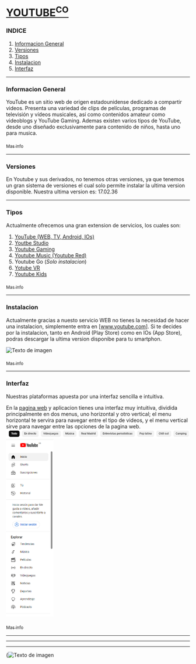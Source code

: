 # [YOUTUBE<sup>CO</sup>](https://www.youtube.es) 
### INDICE
1. [Informacion General](#informacion-general)
2. [Versiones](#versiones)
3. [Tipos](#tipos)
3. [Instalacion](#instalacion)
4. [Interfaz](#interfaz)

***

### Informacion General

YouTube es un sitio web de origen estadounidense dedicado a compartir videos. Presenta una variedad de clips de películas, programas de televisión y vídeos musicales, así como contenidos amateur como videoblogs y YouTube Gaming.
Ademas existen varios tipos de YouTube, desde uno diseñado exclusivamente para contenido de niños, hasta uno para musica.

[<sub>Mas info </sub>](https://github.com/rasago/youtube/wiki)

***

### Versiones

En Youtube y sus derivados, no tenemos otras versiones, ya que tenemos un gran sistema de versiones el cual solo permite instalar la ultima version disponible.
Nuestra ultima version es: 17.02.36

***

### Tipos

Actualmente ofrecemos una gran extension de servicios, los cuales son:
1. [YouTube (WEB, TV, Android, IOs)](https://www.youtube.es)
2. [Youtbe Studio](https://studio.youtube.com/)
3. [Youtube Gaming](https://www.youtube.com/gaming)
4. [Youtube Music (Youtube Red)](https://music.youtube.com/)
5. Youtube Go (*Solo instalacion*)
6. [Yotube VR](https://www.youtube.com/channel/UCzuqhhs6NWbgTzMuM09WKDQ)
7. [Youtube Kids](https://www.youtube.com/intl/ALL_es/kids/)

[<sub>Mas info </sub>](https://github.com/rasago/youtube/wiki)

***

### Instalacion

Actualmente gracias a nuesto servicio WEB no tienes la necesidad de hacer una instalacion, simplemente entra en [www.youtube.com].
Si te decides por la instalacion, tanto en Android (Play Store) como en IOs (App Store), podras descargar la ultima version disponibe para tu smartphon.

![Texto de imagen](https://www.enriquedans.com/wp-content/uploads/2019/07/App-Store-and-Play-Market-icons.jpg)

[<sub>Mas info </sub>](https://github.com/rasago/youtube/wiki)

***

### Interfaz

Nuestras plataformas apuesta por una interfaz sencilla e intuitiva.

En la [pagina web](https://www.youtube.es) y aplicacion tienes una interfaz muy intuitiva, dividida principalmente en dos menus, uno horizontal y otro vertical; el menu horizontal te servira para navegar entre el tipo de videos, y el menu vertical sirve para navegar entre las opciones de la pagina web.
![Image text](https://github.com/rasago/youtube/blob/main/YOUTUBEED.PNG)
<img src="https://github.com/rasago/youtube/blob/main/YOURTUBEED2.PNG" width="130"> 

[<sub>Mas info </sub>](https://github.com/rasago/youtube/wiki)

***
***
***
(![Texto de imagen]([https://www.enriquedans.com/wp-content/uploads/2019/07/App-Store-and-Play-Market-icons.jpg](https://aldaba.ong/wp-content/uploads/2023/02/Gracias-por-tu-apoyo-Aldaba.png)https://aldaba.ong/wp-content/uploads/2023/02/Gracias-por-tu-apoyo-Aldaba.png)


